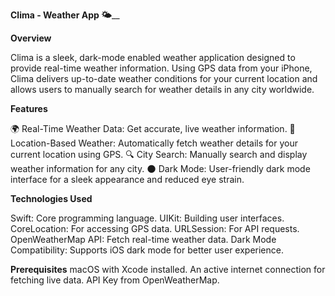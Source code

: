 **Clima - Weather App 🌤️**__

**Overview**

Clima is a sleek, dark-mode enabled weather application designed to provide real-time weather information. 
Using GPS data from your iPhone, Clima delivers up-to-date weather conditions for your current location and allows users to manually search for weather details in any city worldwide.

**Features**

🌍 Real-Time Weather Data: Get accurate, live weather information.
📍 Location-Based Weather: Automatically fetch weather details for your current location using GPS.
🔍 City Search: Manually search and display weather information for any city.
🌑 Dark Mode: User-friendly dark mode interface for a sleek appearance and reduced eye strain.


**Technologies Used**

Swift: Core programming language.
UIKit: Building user interfaces.
CoreLocation: For accessing GPS data.
URLSession: For API requests.
OpenWeatherMap API: Fetch real-time weather data.
Dark Mode Compatibility: Supports iOS dark mode for better user experience.


**Prerequisites**
macOS with Xcode installed.
An active internet connection for fetching live data.
API Key from OpenWeatherMap.
